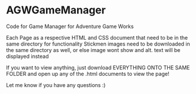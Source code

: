 # AGWGameManager
Code for Game Manager for Adventure Game Works

Each Page as a respective HTML and CSS document that need to be in the same directory for functionality
Stickmen images need to be downloaded in the same directory as well, or else image wont show and alt. text will be displayed instead

If you want to view anything, just download EVERYTHING ONTO THE SAME FOLDER and open up any of the .html documents to view the page!

Let me know if you have any questions :)
